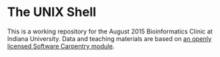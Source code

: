 # The UNIX Shell

This is a working repository for the August 2015 Bioinformatics Clinic at Indiana University.
Data and teaching materials are based on [an openly licensed Software Carpentry module](http://swcarpentry.github.io/shell-novice/).